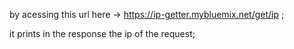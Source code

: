 by acessing this url here -> https://ip-getter.mybluemix.net/get/ip ;

it prints in the response the ip of the request;



